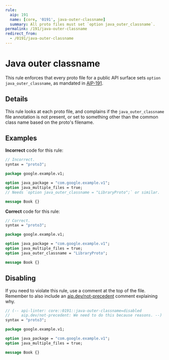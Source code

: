 ```yaml
---
rule:
  aip: 191
  name: [core, '0191', java-outer-classname]
  summary: All proto files must set `option java_outer_classname`.
permalink: /191/java-outer-classname
redirect_from:
  - /0191/java-outer-classname
---
```


# Java outer classname

This rule enforces that every proto file for a public API surface sets
`option java_outer_classname`, as mandated in [AIP-191][].

## Details

This rule looks at each proto file, and complains if the `java_outer_classname`
file annotation is not present, or set to something other than the common class
name based on the proto's filename.

## Examples

**Incorrect** code for this rule:

```proto
// Incorrect.
syntax = "proto3";

package google.example.v1;

option java_package = "com.google.example.v1";
option java_multiple_files = true;
// Needs `option java_outer_classname = "LibraryProto";` or similar.

message Book {}
```

**Correct** code for this rule:

```proto
// Correct.
syntax = "proto3";

package google.example.v1;

option java_package = "com.google.example.v1";
option java_multiple_files = true;
option java_outer_classname = "LibraryProto";

message Book {}
```

## Disabling

If you need to violate this rule, use a comment at the top of the file.
Remember to also include an [aip.dev/not-precedent][] comment explaining why.

```proto
// (-- api-linter: core::0191::java-outer-classname=disabled
//     aip.dev/not-precedent: We need to do this because reasons. --)
syntax = "proto3";

package google.example.v1;

option java_package = "com.google.example.v1";
option java_multiple_files = true;

message Book {}
```

[aip-191]: https://aip.dev/191
[aip.dev/not-precedent]: https://aip.dev/not-precedent
